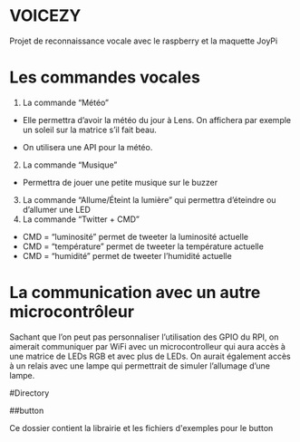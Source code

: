 
# VOICEZY
Projet de reconnaissance vocale avec le raspberry et la maquette JoyPi

# Les commandes vocales
1.  La commande “Météo”

-   Elle permettra d’avoir la météo du jour à Lens. On affichera par exemple un soleil sur la matrice s’il fait beau.
    
-   On utilisera une API pour la météo.

2.  La commande “Musique”
-   Permettra de jouer une petite musique sur le buzzer

3.  La commande “Allume/Éteint la lumière” qui permettra d’éteindre ou d’allumer une LED
4.  La commande “Twitter + CMD”
-   CMD = “luminosité” permet de tweeter la luminosité actuelle
-   CMD = “température” permet de tweeter la température actuelle
-   CMD = “humidité” permet de tweeter l’humidité actuelle

# La communication avec un autre microcontrôleur

Sachant que l’on peut pas personnaliser l’utilisation des GPIO du RPI, on aimerait communiquer par WiFi avec un microcontrolleur qui aura accès à une matrice de LEDs RGB et avec plus de LEDs. On aurait également accès à un relais avec une lampe qui permettrait de simuler l’allumage d’une lampe. 

#Directory

##button

Ce dossier contient la librairie et les fichiers d'exemples pour le button
